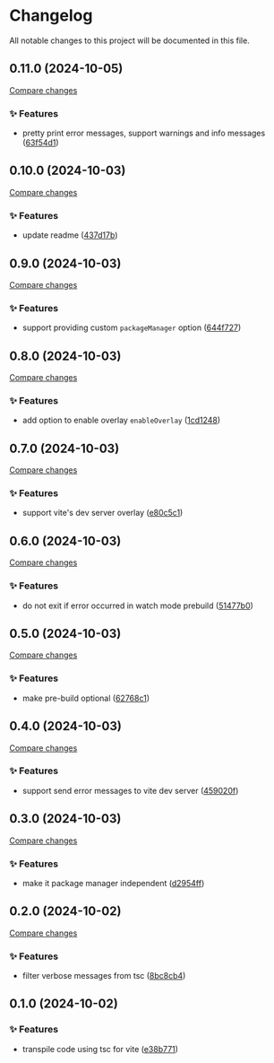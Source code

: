 <!-- header -->
# Changelog

All notable changes to this project will be documented in this file.

<!-- version:0.11.0 -->
## 0.11.0 (2024-10-05)

[Compare changes](https://github.com/Wroud/foundation/compare/vite-plugin-tsc-v0.10.0...vite-plugin-tsc-v0.11.0)

<!-- changelog -->
### ✨ Features

- pretty print error messages, support warnings and info messages ([63f54d1](https://github.com/Wroud/foundation/commit/63f54d1))

<!-- version:0.10.0 -->
## 0.10.0 (2024-10-03)

[Compare changes](https://github.com/Wroud/foundation/compare/vite-plugin-tsc-v0.9.0...vite-plugin-tsc-v0.10.0)

<!-- changelog -->
### ✨ Features

- update readme ([437d17b](https://github.com/Wroud/foundation/commit/437d17b))

<!-- version:0.9.0 -->
## 0.9.0 (2024-10-03)

[Compare changes](https://github.com/Wroud/foundation/compare/vite-plugin-tsc-v0.8.0...vite-plugin-tsc-v0.9.0)

<!-- changelog -->
### ✨ Features

- support providing custom `packageManager` option ([644f727](https://github.com/Wroud/foundation/commit/644f727))

<!-- version:0.8.0 -->
## 0.8.0 (2024-10-03)

[Compare changes](https://github.com/Wroud/foundation/compare/vite-plugin-tsc-v0.7.0...vite-plugin-tsc-v0.8.0)

<!-- changelog -->
### ✨ Features

- add option to enable overlay `enableOverlay` ([1cd1248](https://github.com/Wroud/foundation/commit/1cd1248))

<!-- version:0.7.0 -->
## 0.7.0 (2024-10-03)

[Compare changes](https://github.com/Wroud/foundation/compare/vite-plugin-tsc-v0.6.0...vite-plugin-tsc-v0.7.0)

<!-- changelog -->
### ✨ Features

- support vite's dev server overlay ([e80c5c1](https://github.com/Wroud/foundation/commit/e80c5c1))

<!-- version:0.6.0 -->
## 0.6.0 (2024-10-03)

[Compare changes](https://github.com/Wroud/foundation/compare/vite-plugin-tsc-v0.5.0...vite-plugin-tsc-v0.6.0)

<!-- changelog -->
### ✨ Features

- do not exit if error occurred in watch mode prebuild ([51477b0](https://github.com/Wroud/foundation/commit/51477b0))

<!-- version:0.5.0 -->
## 0.5.0 (2024-10-03)

[Compare changes](https://github.com/Wroud/foundation/compare/vite-plugin-tsc-v0.4.0...vite-plugin-tsc-v0.5.0)

<!-- changelog -->
### ✨ Features

- make pre-build optional ([62768c1](https://github.com/Wroud/foundation/commit/62768c1))

<!-- version:0.4.0 -->
## 0.4.0 (2024-10-03)

[Compare changes](https://github.com/Wroud/foundation/compare/vite-plugin-tsc-v0.3.0...vite-plugin-tsc-v0.4.0)

<!-- changelog -->
### ✨ Features

- support send error messages to vite dev server ([459020f](https://github.com/Wroud/foundation/commit/459020f))

<!-- version:0.3.0 -->
## 0.3.0 (2024-10-03)

[Compare changes](https://github.com/Wroud/foundation/compare/vite-plugin-tsc-v0.2.0...vite-plugin-tsc-v0.3.0)

<!-- changelog -->
### ✨ Features

- make it package manager independent ([d2954ff](https://github.com/Wroud/foundation/commit/d2954ff))

<!-- version:0.2.0 -->
## 0.2.0 (2024-10-02)

[Compare changes](https://github.com/Wroud/foundation/compare/vite-plugin-tsc-v0.1.0...vite-plugin-tsc-v0.2.0)

<!-- changelog -->
### ✨ Features

- filter verbose messages from tsc ([8bc8cb4](https://github.com/Wroud/foundation/commit/8bc8cb4))

<!-- version:0.1.0 -->
## 0.1.0 (2024-10-02)

<!-- changelog -->
### ✨ Features

- transpile code using tsc for vite ([e38b771](https://github.com/Wroud/foundation/commit/e38b771))

